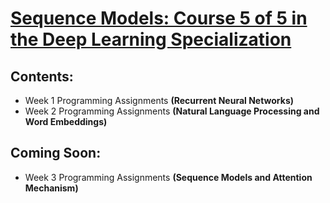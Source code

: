 # [Sequence Models: Course 5 of 5 in the Deep Learning Specialization](https://www.coursera.org/learn/nlp-sequence-models)  
   
## Contents:
  * Week 1 Programming Assignments **(Recurrent Neural Networks)**
  * Week 2 Programming Assignments **(Natural Language Processing and Word Embeddings)**
  
## Coming Soon:
  * Week 3 Programming Assignments **(Sequence Models and Attention Mechanism)**
